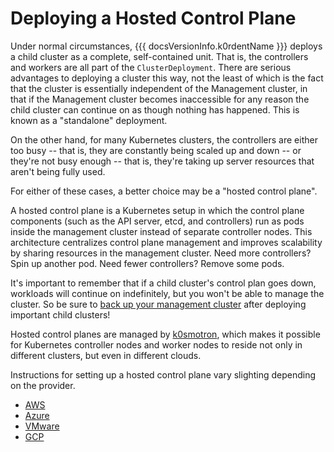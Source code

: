 # Deploying a Hosted Control Plane

Under normal circumstances, {{{ docsVersionInfo.k0rdentName }}} deploys a child cluster as a complete, self-contained unit.
That is, the controllers and workers are all part of the `ClusterDeployment`. There are serious advantages to deploying
a cluster this way, not the least of which is the fact that the cluster is essentially independent of the Management cluster,
in that if the Management cluster becomes inaccessible for any reason the child cluster can continue on as though nothing
has happened. This is known as a "standalone" deployment.

On the other hand, for many Kubernetes clusters, the controllers are either too busy -- that is, they are constantly
being scaled up and down -- or they're not busy enough -- that is, they're taking up server resources that aren't being
fully used.

For either of these cases, a better choice may be a "hosted control plane".

A hosted control plane is a Kubernetes setup in which the control plane components (such as the API server, 
etcd, and controllers) run as pods inside the management cluster instead of separate controller nodes. This
architecture centralizes control plane management and improves scalability by sharing resources in the management cluster.
Need more controllers? Spin up another pod. Need fewer controllers? Remove some pods.

It's important to remember that if a child cluster's control plan goes down, workloads will continue on
indefinitely, but you won't be able to manage the cluster. So be sure to [back up your management cluster](../backup/index.md) after
deploying important child clusters!

Hosted control planes are managed by [k0smotron](https://k0smotron.io/), which makes it possible for Kubernetes
controller nodes and worker nodes to reside not only in different clusters, but even in different clouds.

Instructions for setting up a hosted control plane vary slighting depending on the provider.

- [AWS](hcp-aws.md)
- [Azure](hcp-azure.md)
- [VMware](hcp-vmware.md)
- [GCP](hcp-gcp.md)